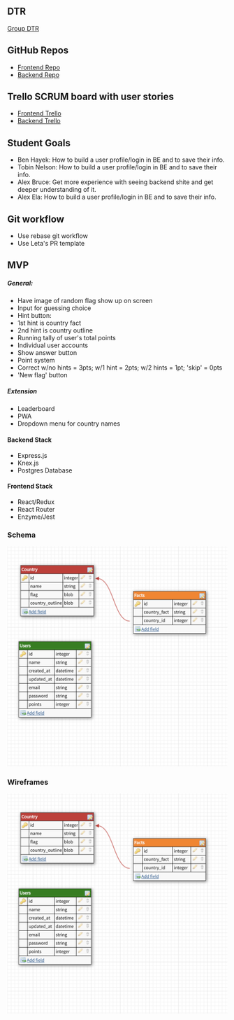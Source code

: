 ## DTR
[Group DTR]('assets/Cross_Pollination_DTR_Memo.md')

## GitHub Repos
* [Frontend Repo](https://github.com/alexanderela/cross_pollination_frontend)
* [Backend Repo](https://github.com/Tobin-jn/Flags-Backend)

## Trello SCRUM board with user stories
* [Frontend Trello](https://trello.com/b/ppUdNp6Q/cross-pollination-fe)
* [Backend Trello](https://trello.com/b/4U7aCk62/flagz4u-gang)

## Student Goals
* Ben Hayek: How to build a user profile/login in BE and to save their info.
* Tobin Nelson: How to build a user profile/login in BE and to save their info.
* Alex Bruce: Get more experience with seeing backend shite and get deeper understanding of it.
* Alex Ela: How to build a user profile/login in BE and to save their info.

## Git workflow
* Use rebase git workflow
* Use Leta's PR template

## MVP

##### General:
* Have image of random flag show up on screen
* Input for guessing choice
* Hint button:
* 1st hint is country fact
* 2nd hint is country outline
* Running tally of user's total points
* Individual user accounts
* Show answer button
* Point system
* Correct w/no hints = 3pts; w/1 hint = 2pts; w/2 hints = 1pt; 'skip' = 0pts
* 'New flag' button

##### Extension
* Leaderboard
* PWA
* Dropdown menu for country names

#### Backend Stack
* Express.js
* Knex.js
* Postgres Database

#### Frontend Stack
* React/Redux
* React Router
* Enzyme/Jest

### Schema
<img src='assets/schema.png' alt='Schema wireframe' width='700' >

### Wireframes
<img src='assets/schema.png' alt='Wireframes' width='700' >
